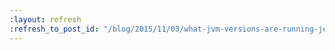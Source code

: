 ```yaml
---
:layout: refresh
:refresh_to_post_id: "/blog/2015/11/03/what-jvm-versions-are-running-jenkins"
---
```

